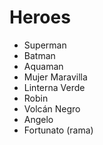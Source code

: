 # Heroes

* Superman
* Batman
* Aquaman
* Mujer Maravilla
* Linterna Verde
* Robin
* Volcán Negro
* Angelo
* Fortunato (rama)